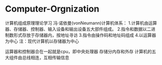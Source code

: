 # Computer-Orgnization
计算机组成原理理论学习
冯·诺依曼(vonNeumann)计算机体系：
1.计算机由运算器、存储器、控制器、输入设备和输出设备五大部件组成。
2.指令和数据以二进制数形式存放于存储器内，按地址寻访
3.指令由操作码和地址码组成
4.以运算器为中心
注：现代计算机以存储器为中心

运算器和控制器合在一起就是cpu，即中央处理器
存储分内存和外存
计算机的五大组件由总线相连，互相传输信息